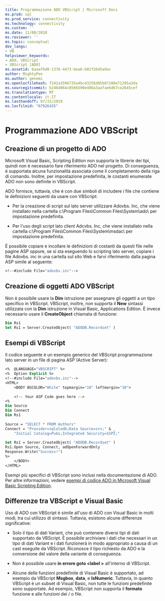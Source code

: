 ```yaml
---
title: Programmazione ADO VBScript | Microsoft Docs
ms.prod: sql
ms.prod_service: connectivity
ms.technology: connectivity
ms.custom: ''
ms.date: 11/08/2018
ms.reviewer: ''
ms.topic: conceptual
dev_langs:
- VB
helpviewer_keywords:
- ADO, VBScript
- VBScript [ADO]
ms.assetid: 6aaaf6d0-1376-4473-bea6-b81f2645a9ac
author: MightyPen
ms.author: genemi
ms.openlocfilehash: f242a3596735a4bc43256d05b87100e71295a3da
ms.sourcegitcommit: b2464064c0566590e486a3aafae6d67ce2645cef
ms.translationtype: MT
ms.contentlocale: it-IT
ms.lasthandoff: 07/15/2019
ms.locfileid: "67926435"
---
```

# <a name="vbscript-ado-programming"></a>Programmazione ADO VBScript
## <a name="creating-an-ado-project"></a>Creazione di un progetto di ADO  
 Microsoft Visual Basic, Scripting Edition non supporta le librerie dei tipi, quindi non è necessario fare riferimento ADO nel progetto. Di conseguenza, è supportata alcuna funzionalità associata come il completamento della riga di comando. Inoltre, per impostazione predefinita, le costanti enumerate ADO non sono definite in VBScript.  
  
 ADO fornisce, tuttavia, che è con due simboli di includere i file che contiene le definizioni seguenti da usare con VBScript:  
  
-   Per la creazione di script sul lato server utilizzare Adovbs. Inc, che viene installato nella cartella c:\Program Files\Common Files\System\ado\ per impostazione predefinita.  
  
-   Per l'uso degli script lato client Adcvbs. Inc, che viene installato nella cartella c:\Program Files\Common Files\System\msdac\ per impostazione predefinita.  
  
 È possibile copiare e incollare le definizioni di costanti da questi file nelle pagine ASP oppure, se si sta eseguendo lo scripting lato server, copiare i file Adovbs. inc in una cartella sul sito Web e farvi riferimento dalla pagina ASP simile al seguente:  
  
```vb
<!--#include File="adovbs.inc"-->  
```  
  
## <a name="creating-ado-objects-in-vbscript"></a>Creazione di oggetti ADO VBScript  
 Non è possibile usare la **Dim** istruzione per assegnare gli oggetti a un tipo specifico in VBScript. VBScript, inoltre, non supporta il **New** sintassi utilizzata con la **Dim** istruzione in Visual Basic, Applications Edition. È invece necessario usare il **CreateObject** chiamata di funzione:  
  
```vb
Dim Rs1  
Set Rs1 = Server.CreateObject( "ADODB.Recordset" )  
```  
  
## <a name="vbscript-examples"></a>Esempi di VBScript  
 Il codice seguente è un esempio generico del VBScript programmazione lato server in un file di pagina ASP (Active Server):  
  
```vb
<%  @LANGUAGE="VBSCRIPT" %>  
<%  Option Explicit %>  
<!--#include File="adovbs.inc"-->  
<HTML>  
    <BODY BGCOLOR="White" topmargin="10" leftmargin="10">  
  
    <!-- Your ASP Code goes here -->  
<%  
Dim Source  
Dim Connect  
Dim Rs1  
  
Source = "SELECT * FROM Authors"  
Connect = "Provider=sqloledb;Data Source=srv;" & _  
    "Initial Catalog=Pubs;Integrated Security=SSPI;"  
  
Set Rs1 = Server.CreateObject( "ADODB.Recordset" )  
Rs1.Open Source, Connect, adOpenForwardOnly  
Response.Write("Success!")  
%>  
    </BODY>  
</HTML>  
```  
  
 Esempi più specifici di VBScript sono inclusi nella documentazione di ADO. Per altre informazioni, vedere [esempi di codice ADO in Microsoft Visual Basic Scripting Edition](../../../ado/reference/ado-api/ado-code-examples-vbscript.md).  
  
## <a name="differences-between-vbscript-and-visual-basic"></a>Differenze tra VBScript e Visual Basic  
 Uso di ADO con VBScript è simile all'uso di ADO con Visual Basic in molti modi, tra cui utilizzo di sintassi. Tuttavia, esistono alcune differenze significative:  
  
-   Solo il tipo di dati Variant, che può contenere diversi tipi di dati supportato da VBScript. È possibile archiviare i dati che necessari in un tipo di dati Variant e i dati funzionerà in modo appropriato a causa di un cast eseguite da VBScript. Riconosce il tipo richiesto da ADO e la conversione del valore della variante di conseguenza.  
  
-   Non è possibile usare **in errore goto \<label >** all'interno di VBScript.  
  
-   Alcune delle funzioni predefinite di Visual Basic è supportato, ad esempio da VBScript **Msgbox**, **data**, e **IsNumeric**. Tuttavia, in quanto VBScript è un subset di Visual Basic, non tutte le funzioni predefinite sono supportate. Ad esempio, VBScript non supporta il **formato** funzione e alle funzioni dei / o file.
